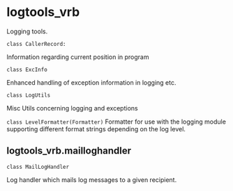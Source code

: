 # logtools_vrb

Logging tools.

```class CallerRecord:```

Information regarding current position in program

```class ExcInfo```

Enhanced handling of exception information in logging etc.

```class LogUtils```

Misc Utils concerning logging and exceptions

```class LevelFormatter(Formatter)```
Formatter for use with the logging module supporting
different format strings depending on the log level.

## logtools_vrb.mailloghandler

```class MailLogHandler```

Log handler which mails log messages to a given recipient.